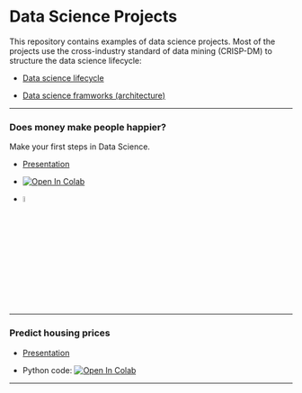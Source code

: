 # Data Science Projects

This repository contains examples of data science projects. Most of the projects use the cross-industry standard of data mining (CRISP-DM) to structure the data science lifecycle:

* [Data science lifecycle](https://docs.google.com/presentation/d/1Y_6d-yv0Wq9WQvWkYS64KYkcSoswewm-7t2jfSz3aT4/edit?usp=sharing)

* [Data science framworks (architecture)](https://docs.google.com/presentation/d/1vP66PWVn9XtdU2oqJSM4xnfn_xCbs7qvlMRP9826uDY/edit?usp=sharing)


---

### Does money make people happier?

Make your first steps in Data Science.


* [Presentation](https://docs.google.com/presentation/d/1g7wgZO_OaiFChKNxSazELcz7ylIlJViQpYh2chLxjdE/edit?usp=sharing)

* [![Open In Colab](https://colab.research.google.com/assets/colab-badge.svg)](https://colab.research.google.com/github/kirenz/data-science-projects/blob/master/ds-first-steps-happy-gdp.ipynb)

* [<img src="https://www.r-project.org/logo/Rlogo.svg" width="5%">](http://htmlpreview.github.io/?https://github.com/kirenz/data-science-projects/blob/master/ds-first-steps-happy-gdp.html)

---

### Predict housing prices

* [Presentation](https://docs.google.com/presentation/d/1LXZTBUupzfc8XR1xR98194MAQvdKb4cbYvqOcOrs62A/edit#slide=id.p)

* Python code: [![Open In Colab](https://colab.research.google.com/assets/colab-badge.svg)](https://colab.research.google.com/github/kirenz/data-science-projects/blob/master/ds-housing.ipynb)

---





